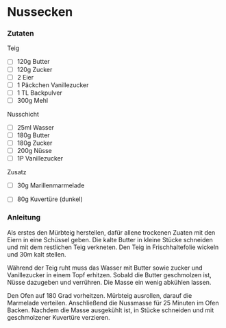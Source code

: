 # Nussecken

### Zutaten

Teig
 - [ ] 120g Butter
 - [ ] 120g Zucker
 - [ ] 2 Eier
 - [ ] 1 Päckchen Vanillezucker
 - [ ] 1 TL Backpulver
 - [ ] 300g Mehl
 
Nusschicht
 - [ ] 25ml Wasser
 - [ ] 180g Butter
 - [ ] 180g Zucker
 - [ ] 200g Nüsse
 - [ ] 1P Vanillezucker

Zusatz
- [ ] 30g Marillenmarmelade
- [ ] 80g Kuvertüre (dunkel)

  
### Anleitung
Als erstes den Mürbteig herstellen, dafür allene trockenen Zuaten
mit den Eiern in eine Schüssel geben. Die kalte Butter in kleine 
Stücke schneiden und mit dem restlichen Teig verkneten.
Den Teig in Frischhaltefolie wickeln und 30m kalt stellen.

Während der Teig ruht muss das Wasser mit Butter sowie zucker und Vanillezucker
in einem Topf erhitzen. Sobald die Butter geschmolzen ist, Nüsse 
dazugeben und verrühren.
Die Masse ein wenig abkühlen lassen.

Den Ofen auf 180 Grad vorheitzen.
Mürbteig ausrollen, darauf die Marmelade verteilen.
Anschließend die Nussmasse für 25 Minuten im Ofen Backen.
Nachdem die Masse ausgekühlt ist, in Stücke schneiden und mit geschmolzener Kuvertüre verzieren.